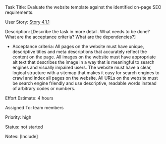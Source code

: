 Task Title: Evaluate the website template against the identified on-page SEO requirements.

User Story: [Story 4.1.1](../../stories/story_4.1.1.md)

Description: [Describe the task in more detail. What needs to be done? What are the acceptance criteria? What are the dependencies?]
* Acceptance criteria: All pages on the website must have unique, descriptive titles and meta descriptions that accurately reflect the content on the page.
All images on the website must have appropriate alt text that describes the image in a way that is meaningful to search engines and visually impaired users.
The website must have a clear, logical structure with a sitemap that makes it easy for search engines to crawl and index all pages on the website.
All URLs on the website must be search engine friendly and use descriptive, readable words instead of arbitrary codes or numbers.

Effort Estimate: 4 hours

Assigned To: team members

Priority: high

Status: not started

Notes: [Include]